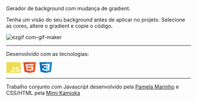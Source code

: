 Gerador de background com mudança de gradient.

Tenha um visão do seu background antes de aplicar no projeto. Selecione as cores, altere o gradient e copie o código.

 ![ezgif com-gif-maker](https://user-images.githubusercontent.com/40448360/162593363-a8bf6509-2ffc-4c01-a232-bcdae9766258.gif)
 
  <hr>
 
 Desenvolvido com as tecnologias:

  <img align="center" alt="Pamela-Js" height="30" width="40" src="https://raw.githubusercontent.com/devicons/devicon/master/icons/javascript/javascript-plain.svg">
  <img align="center" alt="Pamela-HTML" height="30" width="40" src="https://raw.githubusercontent.com/devicons/devicon/master/icons/html5/html5-original.svg">
  <img align="center" alt="Pamela-CSS" height="30" width="40" src="https://raw.githubusercontent.com/devicons/devicon/master/icons/css3/css3-original.svg">
  
  <hr>
  
  Trabalho conjunto com Javascript desenvolvido pela <a href="https://github.com/PamelaMarinho">Pamela Marinho</a> e CSS/HTML pela <a href="https://github.com/alreadymimi">Mimi Kamioka</a>
  
